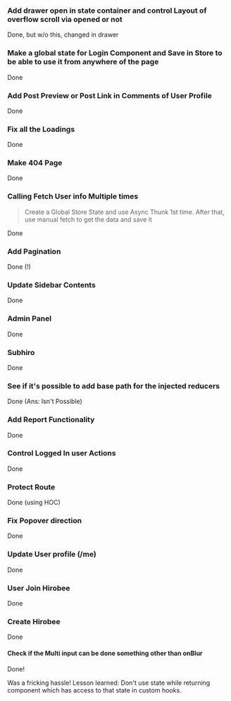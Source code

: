 ### Add drawer open in state container and control Layout of overflow scroll via opened or not

Done, but w/o this, changed in drawer

### Make a global state for Login Component and Save in Store to be able to use it from anywhere of the page

Done

### Add Post Preview or Post Link in Comments of User Profile

Done

### Fix all the Loadings

Done

### Make 404 Page

Done

### Calling Fetch User info Multiple times

> Create a Global Store State and use Async Thunk 1st time. After that, use manual fetch to get the data and save it

Done

### Add Pagination

Done (!)

### Update Sidebar Contents

Done

### Admin Panel

Done

### Subhiro

Done

### See if it's possible to add base path for the injected reducers

Done (Ans: Isn't Possible)

### Add Report Functionality

Done

### Control Logged In user Actions

Done

### Protect Route

Done (using HOC)

### Fix Popover direction

Done

### Update User profile (/me)

Done

### User Join Hirobee

Done

### Create Hirobee

Done

#### Check if the Multi input can be done something other than onBlur

Done!

Was a fricking hassle! Lesson learned: Don't use state while returning component which has access to that state in custom hooks.
